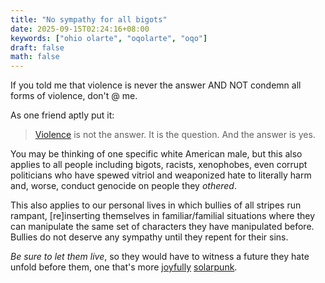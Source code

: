 ```yaml
---
title: "No sympathy for all bigots"
date: 2025-09-15T02:24:16+08:00
keywords: ["ohio olarte", "oqolarte", "oqo"]
draft: false
math: false
---
```


If you told me that violence is never the answer AND NOT condemn all
forms of violence, don't @ me.

As one friend aptly put it:

> [Violence](/violence) is not the answer. It is the question. And the answer is yes.

You may be thinking of one specific white American male, but this also
applies to all people including bigots, racists, xenophobes, even corrupt
politicians who have spewed vitriol and weaponized hate to literally
harm and, worse, conduct genocide on people they *othered*.

This also applies to our personal lives in which bullies of all stripes
run rampant, [re]inserting themselves in familiar/familial situations
where they can manipulate the same set of characters they have
manipulated before. Bullies do not deserve any sympathy until they
repent for their sins.

*Be sure to let them live*, so they would have to witness a future they
hate unfold before them, one that's more [joyfully](/joyful-militancy)
[solarpunk](/solarpunk).
